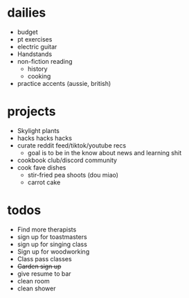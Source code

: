 # dailies
- budget
- pt exercises
- electric guitar
- Handstands
- non-fiction reading
	- history
	- cooking
- practice accents (aussie, british)

# projects
- Skylight plants
- hacks hacks hacks
- curate reddit feed/tiktok/youtube recs
	- goal is to be in the know about news and learning shit
- cookbook club/discord community
- cook fave dishes
	- stir-fried pea shoots (dou miao)
	- carrot cake

# todos
- Find more therapists
- sign up for toastmasters
- sign up for singing class
- Sign up for woodworking
- Class pass classes
- ~~Garden sign up~~
- give resume to bar
- clean room
- clean shower